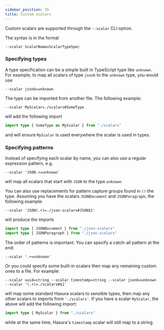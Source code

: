 ```yaml
---
sidebar_position: 35
title: Custom scalars
---
```


Custom scalars are supported through the `--scalar` CLI option.

The syntax is in the format

```
--scalar ScalarName=ScalarTypeSpec
```

### Specifying types

A type specification can be a simple built in TypeScript type like `unknown`. For example, to map all scalars of type `jsonb` to the `unknown` type, you would use

```
--scalar jsonb=unknown
```

The type can be imported from another file. The following example:

```
--scalar MyScalar=./scalars#SomeType
```

will add the following import

```typescript
import type { SomeType as MyScalar } from "./scalars"
```

and will ensure `MyScalar` is used everywhere the scalar is used in types.

### Specifying patterns

Instead of specifying each scalar by name, you can also use a regular expression pattern, e.g.

```
--scalar 'JSON.+=unknown`
```

will map all scalars that start with `JSON` to the type `unknown`

You can also use replacements for pattern capture groups found in `()` the type. Assuming you have the scalars `JSONDocument` and `JSONParagraph`, the following example:

```
--scalar 'JSON(.+)=./json-scalars#JSON$1'
```

will produce the imports

```typescript
import type { JSONDocument } from "./json-scalars"
import type { JSONParagraph } from "./json-scalars"
```

The order of patterns is important. You can specify a catch-all pattern at the end:

```
--scalar '.+=unknown'
```

Or you could specify some built-in scalars then map any remaining custom ones to a file. For example:

```
--scalar uuid=string --scalar timestamp=string --scalar jsonb=unknown --scalar '(.+)=./scalars#$1'
```

will map some standard Hasura scalars to sensible types, then map any other scalars to imports
from `'./scalars'`. If you have a scalar `MyScalar`, the above will add the following import:

```typescript
import type { MyScalar } from "./scalars"
```

while at the same time, Hasura's `timestamp` scalar will still map to a string.
